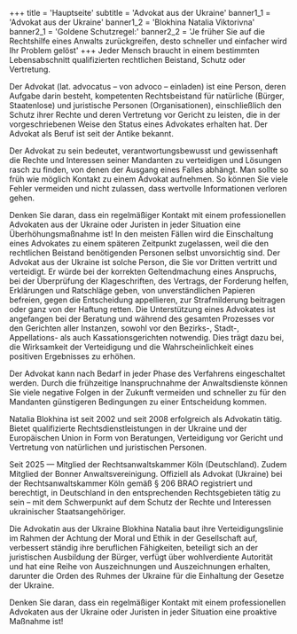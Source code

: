 +++
title = 'Hauptseite'
subtitle = 'Advokat aus der Ukraine'
banner1_1 = 'Advokat aus der Ukraine'
banner1_2 = 'Blokhina Natalia Viktorivna'
banner2_1 = 'Goldene Schutzregel:'
banner2_2 = 'Je früher Sie auf die Rechtshilfe eines Anwalts zurückgreifen, desto schneller und einfacher wird Ihr Problem gelöst'
+++
Jeder Mensch braucht in einem bestimmten Lebensabschnitt qualifizierten rechtlichen Beistand, Schutz oder Vertretung.

Der Advokat (lat. advocatus – von advoco – einladen) ist eine Person, deren Aufgabe darin besteht, kompetenten Rechtsbeistand für natürliche (Bürger, Staatenlose) und juristische Personen (Organisationen), einschließlich den Schutz ihrer Rechte und deren Vertretung vor Gericht zu leisten, die in der vorgeschriebenen Weise den Status eines Advokates erhalten hat. Der Advokat als Beruf ist seit der Antike bekannt.

Der Advokat zu sein bedeutet, verantwortungsbewusst und gewissenhaft die Rechte und Interessen seiner Mandanten zu verteidigen und Lösungen rasch zu finden, von denen der Ausgang eines Falles abhängt. Man sollte so früh wie möglich Kontakt zu einem Advokat aufnehmen. So können Sie viele Fehler vermeiden und nicht zulassen, dass wertvolle Informationen verloren gehen.

Denken Sie daran, dass ein regelmäßiger Kontakt mit einem professionellen Advokaten aus der Ukraine oder Juristen in jeder Situation eine Überhöhungsmaßnahme ist! In den meisten Fällen wird die Einschaltung eines Advokates zu einem späteren Zeitpunkt zugelassen, weil die den rechtlichen Beistand benötigenden Personen selbst unvorsichtig sind. Der Advokat aus der Ukraine ist solche Person, die Sie vor Dritten vertritt und verteidigt. Er würde bei der korrekten Geltendmachung eines Anspruchs, bei der Überprüfung der Klageschriften, des Vertrags, der Forderung helfen, Erklärungen und Ratschläge geben, von unverständlichen Papieren befreien, gegen die Entscheidung appellieren, zur Strafmilderung beitragen oder ganz von der Haftung retten. Die Unterstützung eines Advokates ist angefangen bei der Beratung und während des gesamten Prozesses vor den Gerichten aller Instanzen, sowohl vor den Bezirks-, Stadt-, Appellations- als auch Kassationsgerichten notwendig. Dies trägt dazu bei, die Wirksamkeit der Verteidigung und die Wahrscheinlichkeit eines positiven Ergebnisses zu erhöhen.

Der Advokat kann nach Bedarf in jeder Phase des Verfahrens eingeschaltet werden. Durch die frühzeitige Inanspruchnahme der Anwaltsdienste können Sie viele negative Folgen in der Zukunft vermeiden und schneller zu für den Mandanten günstigeren Bedingungen zu einer Entscheidung kommen.

Natalia Blokhina ist seit 2002 und seit 2008 erfolgreich als Advokatin tätig. Bietet qualifizierte Rechtsdienstleistungen in der Ukraine und der Europäischen Union in Form von Beratungen, Verteidigung vor Gericht und Vertretung von natürlichen und juristischen Personen.

Seit 2025 — Mitglied der Rechtsanwaltskammer Köln (Deutschland).
Zudem Mitglied der Bonner Anwaltsvereinigung.
Offiziell als Advokat (Ukraine) bei der Rechtsanwaltskammer Köln gemäß § 206 BRAO registriert und berechtigt, in Deutschland in den entsprechenden Rechtsgebieten tätig zu sein – mit dem Schwerpunkt auf dem Schutz der Rechte und Interessen ukrainischer Staatsangehöriger.

Die Advokatin aus der Ukraine Blokhina Natalia baut ihre Verteidigungslinie im Rahmen der Achtung der Moral und Ethik in der Gesellschaft auf, verbessert ständig ihre beruflichen Fähigkeiten, beteiligt sich an der juristischen Ausbildung der Bürger, verfügt über wohlverdiente Autorität und hat eine Reihe von Auszeichnungen und Auszeichnungen erhalten, darunter die Orden des Ruhmes der Ukraine für die Einhaltung der Gesetze der Ukraine.

Denken Sie daran, dass ein regelmäßiger Kontakt mit einem professionellen Advokaten aus der Ukraine oder Juristen in jeder Situation eine proaktive Maßnahme ist!
